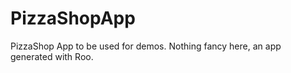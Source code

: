 PizzaShopApp
============

PizzaShop App to be used for demos. Nothing fancy here, an app generated with Roo.
